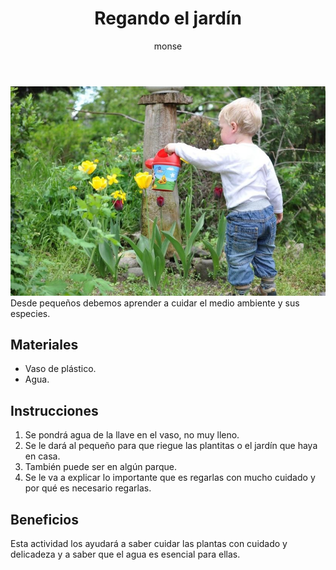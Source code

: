 ﻿---
layout: post
title:  "Regando el jardín"
tags: [naturalista]
categories: [bebes, actividad]
author: monse
image: /assets/posts/2020-07-21-regar.jpeg
hidden: true
---
![Actividad de regar](/assets/posts/2020-07-21-regar.jpeg)<br/>
Desde pequeños debemos aprender a cuidar el medio ambiente y sus especies. 

## Materiales 
- Vaso de plástico.
- Agua.

## Instrucciones
1. Se pondrá agua de la llave en el vaso, no muy lleno.
2. Se le dará al pequeño para que riegue las plantitas o el jardín que haya en casa.
3. También puede ser en algún parque.
4. Se le va a explicar lo importante que es regarlas con mucho cuidado y por qué es necesario regarlas. 

## Beneficios
Esta actividad los ayudará a saber cuidar las plantas con cuidado y delicadeza y a saber que el agua es esencial para ellas.